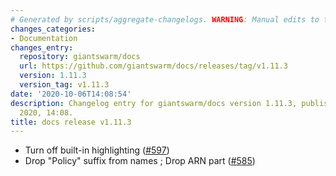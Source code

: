 ```yaml
---
# Generated by scripts/aggregate-changelogs. WARNING: Manual edits to this files will be overwritten.
changes_categories:
- Documentation
changes_entry:
  repository: giantswarm/docs
  url: https://github.com/giantswarm/docs/releases/tag/v1.11.3
  version: 1.11.3
  version_tag: v1.11.3
date: '2020-10-06T14:08:54'
description: Changelog entry for giantswarm/docs version 1.11.3, published on 06 October
  2020, 14:08.
title: docs release v1.11.3
---
```


- Turn off built-in highlighting ([#597](https://github.com/giantswarm/docs/pull/597))
- Drop "Policy" suffix from names ; Drop ARN part ([#585](https://github.com/giantswarm/docs/pull/585))
